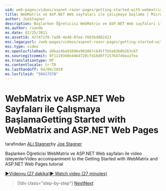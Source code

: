 ```yaml
---
uid: web-pages/videos/aspnet-razor-pages/getting-started-with-webmatrix-and-aspnet-web-pages
title: WebMatrix ve ASP.NET Web sayfaları ile çalışmaya başlama | Microsoft Docs
author: JoeStagner
description: Başlarken Öğreticisi WebMatrix ve ASP.NET Web sayfaları ile video isteyenler
ms.author: riande
ms.date: 02/25/2011
ms.assetid: 427471f0-7ad8-4e48-87ee-f693bd082423
msc.legacyurl: /web-pages/videos/aspnet-razor-pages/getting-started-with-webmatrix-and-aspnet-web-pages
msc.type: video
ms.openlocfilehash: d4ba14ba93696e903067c645f7b5e8368b263c6f
ms.sourcegitcommit: 0f1119340e4464720cfd16d0ff15764746ea1fea
ms.translationtype: MT
ms.contentlocale: tr-TR
ms.lasthandoff: 04/09/2019
ms.locfileid: "59417578"
---
```

# <a name="getting-started-with-webmatrix-and-aspnet-web-pages"></a><span data-ttu-id="bdb61-103">WebMatrix ve ASP.NET Web Sayfaları ile Çalışmaya Başlama</span><span class="sxs-lookup"><span data-stu-id="bdb61-103">Getting Started with WebMatrix and ASP.NET Web Pages</span></span>

<span data-ttu-id="bdb61-104">tarafından [ALi Stagner](https://github.com/JoeStagner)</span><span class="sxs-lookup"><span data-stu-id="bdb61-104">by [Joe Stagner](https://github.com/JoeStagner)</span></span>

<span data-ttu-id="bdb61-105">Başlarken Öğreticisi WebMatrix ve ASP.NET Web sayfaları ile video isteyenler</span><span class="sxs-lookup"><span data-stu-id="bdb61-105">Video accompaniment to the Getting Started with WebMatrix and ASP.NET Web Pages tutorial</span></span>

[<span data-ttu-id="bdb61-106">&#9654;Videoyu (27 dakika)</span><span class="sxs-lookup"><span data-stu-id="bdb61-106">&#9654; Watch video (27 minutes)</span></span>](https://channel9.msdn.com/Blogs/ASP-NET-Site-Videos/getting-started-with-webmatrix-and-aspnet-web-pages)

> [!div class="step-by-step"]
> [<span data-ttu-id="bdb61-107">Next</span><span class="sxs-lookup"><span data-stu-id="bdb61-107">Next</span></span>](introduction-to-aspnet-web-programming-using-the-razor-syntax.md)
